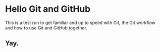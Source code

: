 # Hello Git and GitHub

This is a test run to get familiar and up to speed with Git, the Git workflow and how to use Git and GitHub together. 

## Yay.

